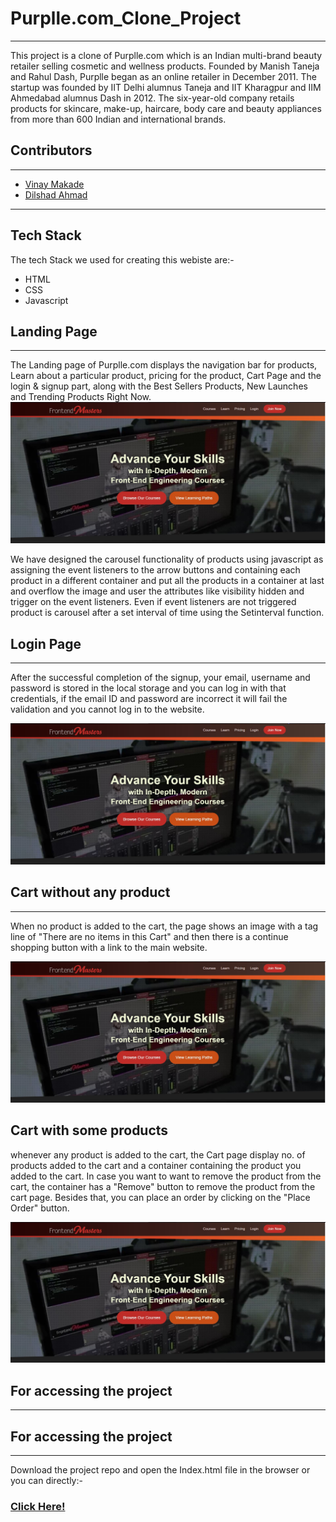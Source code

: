 # Purplle.com_Clone_Project
---
This project is a clone of Purplle.com which is an Indian multi-brand beauty retailer selling cosmetic and wellness products. Founded by Manish Taneja and Rahul Dash, Purplle began as an online retailer in December 2011. The startup was founded by IIT Delhi alumnus Taneja and IIT Kharagpur and IIM Ahmedabad alumnus Dash in 2012. The six-year-old company retails products for skincare, make-up, haircare, body care and beauty appliances from more than 600 Indian and international brands.

## Contributors
----
+ [Vinay Makade]()
+ [Dilshad Ahmad]()

----
## Tech Stack

The tech Stack we used for creating this webiste are:-
+ HTML
+ CSS
+ Javascript

## Landing Page
----
The Landing page of Purplle.com displays the navigation bar for products, Learn about a particular product, pricing for the product, Cart Page and the login & signup part, along with the Best Sellers Products, New Launches and Trending Products Right Now.
![landing page](https://github.com/aniketT23/Fronend-Masters/blob/master/img/landing.JPG  "Logo Title Text 1")

We have designed the carousel functionality of products using javascript as assigning the event listeners to the arrow buttons and containing each product in a different container and put all the products in a container at last and overflow the image and user the attributes like visibility hidden and trigger on the event listeners. Even if event listeners are not triggered product is carousel after a set interval of time using the Setinterval function. 

## Login Page
----
After the successful completion of the signup, your email, username and password is stored in the local storage and you can log in with that credentials, if the email ID and password are incorrect it will fail the validation and you cannot log in to the website.


![landing page](https://github.com/aniketT23/Fronend-Masters/blob/master/img/landing.JPG  "Logo Title Text 1")

## Cart  without any product
----
When no product is added to the cart, the page shows an image with a tag line of "There are no items in this Cart" and then there is a continue shopping button with a link to the main website.

![landing page](https://github.com/aniketT23/Fronend-Masters/blob/master/img/landing.JPG  "Logo Title Text 1")

## Cart with some products

whenever any product is added to the cart, the Cart page display no. of products added to the cart and a container containing the product you added to the cart. In case you want to want to remove the product from the cart, the container has a "Remove" button to remove the product from the cart page. Besides that, you can place an order by clicking on the "Place Order" button.


![landing page](https://github.com/aniketT23/Fronend-Masters/blob/master/img/landing.JPG  "Logo Title Text 1")

## For accessing the project
---
## For accessing the project
---
Download the project repo and open the Index.html file in the browser or you can directly:-
### [Click Here!](https://github.com/Vinay2603/purple.com/)
